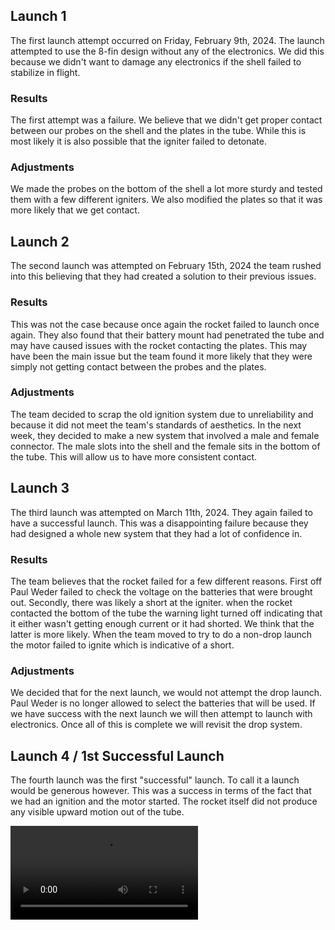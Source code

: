 ## Launch 1

The first launch attempt occurred on Friday, February 9th, 2024. The launch attempted to use the 8-fin design without any of the electronics. We did this because we didn't want to damage any electronics if the shell failed to stabilize in flight. 

### Results

The first attempt was a failure. We believe that we didn't get proper contact between our probes on the shell and the plates in the tube. While this is most likely it is also possible that the igniter failed to detonate. 

### Adjustments

We made the probes on the bottom of the shell a lot more sturdy and tested them with a few different igniters. We also modified the plates so that it was more likely that we get contact.

## Launch 2 

The second launch was attempted on February 15th, 2024 the team rushed into this believing that they had created a solution to their previous issues.



### Results
 This was not the case because once again the rocket failed to launch once again. They also found that their battery mount had penetrated the tube and may have caused issues with the rocket contacting the plates. This may have been the main issue but the team found it more likely that they were simply not getting contact between the probes and the plates.



### Adjustments

The team decided to scrap the old ignition system due to unreliability and because it did not meet the team's standards of aesthetics. In the next week, they decided to make a new system that involved a male and female connector. The male slots into the shell and the female sits in the bottom of the tube. This will allow us to have more consistent contact.

## Launch 3

The third launch was attempted on March 11th, 2024. They again failed to have a successful launch. This was a disappointing failure because they had designed a whole new system that they had a lot of confidence in.

### Results

The team believes that the rocket failed for a few different reasons. First off Paul Weder failed to check the voltage on the batteries that were brought out. Secondly, there was likely a short at the igniter. when the rocket contacted the bottom of the tube the warning light turned off indicating that it either wasn't getting enough current or it had shorted. We think that the latter is more likely. When the team moved to try to do a non-drop launch the motor failed to ignite which is indicative of a short.

### Adjustments

We decided that for the next launch, we would not attempt the drop launch. Paul Weder is no longer allowed to select the batteries that will be used. If we have success with the next launch we will then attempt to launch with electronics. Once all of this is complete we will revisit the drop system.


## Launch 4 / 1st Successful Launch

The fourth launch was the first "successful" launch. To call it a launch would be generous however. This was a success in terms of the fact that we had an ignition and the motor started. The rocket itself did not produce any visible upward motion out of the tube. 

![rocket firing](https://github.com/Pweder69/SMORT/blob/4c705ac4daa0246de55eab11413d16aae2a19790/Documentation/Images/Images/igntion1.vid.MOV)

